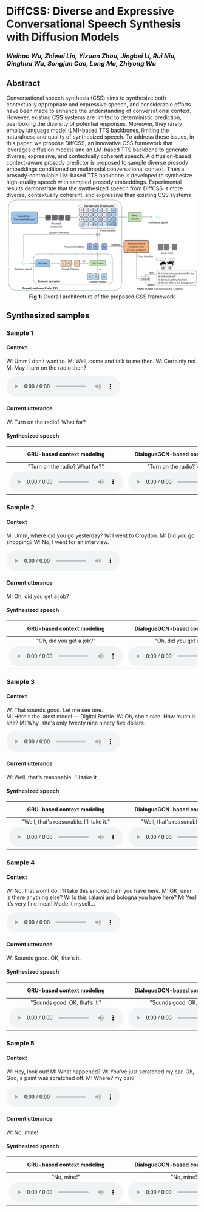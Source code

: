 # DiffCSS: Diverse and Expressive Conversational Speech Synthesis with Diffusion Models

### *Weihao Wu, Zhiwei Lin, Yixuan Zhou, Jingbei Li, Rui Niu, Qinghua Wu, Songjun Cao, Long Ma, Zhiyong Wu*

<h2 id = "1">Abstract</h2>
Conversational speech synthesis (CSS) aims to synthesize both contextually appropriate and expressive speech, and considerable efforts have been made to enhance the understanding of conversational context. However, existing CSS systems are limited to deterministic prediction, overlooking the diversity of potential responses. Moreover, they rarely employ language model (LM)-based TTS backbones, limiting the naturalness and quality of synthesized speech. To address these issues, in this paper, we propose DiffCSS, an innovative CSS framework that leverages diffusion models and an LM-based TTS backbone to generate diverse, expressive, and contextually coherent speech. A diffusion-based context-aware prosody predictor is proposed to sample diverse prosody embeddings conditioned on multimodal conversational context. Then a prosody-controllable LM-based TTS backbone is developed to synthesize high-quality speech with sampled prosody embeddings. Experimental results demonstrate that the synthesized speech from DiffCSS is more diverse, contextually coherent, and expressive than existing CSS systems

<center>
    <script src="https://polyfill.io/v3/polyfill.min.js?features=es6"></script>
	<script id="MathJax-script" async
        src="https://cdn.jsdelivr.net/npm/mathjax@3/es5/tex-mml-chtml.js">
</script>
    <img style="zoom: 150%;" 
    src="./data/fig/backbone.png">
    <br>
    <div class="caption" style="max-width: 1000px;"> 
    <b>Fig.1</b>: Overall architecture of the proposed CSS framework
    </div>
</center>


## Synthesized samples
### Sample 1
#### Context
W: Umm I don’t want to. 
M: Well, come and talk to me then.
W: Certainly not. 
M: May I turn on the radio then?

<audio controls="controls" src="./data/context/5_1_d2536.wav" type="audio/wav"></audio>

#### Current utterance
W: Turn on the radio? What for?

#### Synthesized speech

| GRU-based context modeling | DialogueGCN-based context modeling | Transformer encoder-based context modeling | Proposed |
| :--: | :--: | :--: | :--: |
| "Turn on the radio? What for?" | "Turn on the radio? What for?" | "Turn on the radio? What for?" | "tTurn on the radio? What for?" |
| <audio controls><source src="./data/gru/5_1_d2536.wav" type="audio/wav"></audio> | <audio controls><source src="./data/dialoguegcn/5_1_d2536.wav" type="audio/wav"></audio> | <audio controls><source src="./data/encoder/5_1_d2536.wav" type="audio/wav"></audio> | <audio controls><source src="./data/diffcss/5_1_d2536.wav" type="audio/wav"></audio> |

### Sample 2
#### Context
M: Umm, where did you go yesterday?
W: I went to Croydon.
M: Did you go shopping?
W: No, I went for an interview.

<audio controls="controls" src="./data/context/4_0_d2522.wav" type="audio/wav"></audio>


#### Current utterance
M: Oh, did you get a job?  

#### Synthesized speech

| GRU-based context modeling | DialogueGCN-based context modeling | Transformer encoder-based context modeling | Proposed |
| :--: | :--: | :--: | :--: |
| "Oh, did you get a job?" | "Oh, did you get a job? " | "Oh, did you get a job? " | "Oh, did you get a job? " |
| <audio controls><source src="./data/gru/4_0_d2522.wav" type="audio/wav"></audio> | <audio controls><source src="./data/dialoguegcn/4_0_d2522.wav" type="audio/wav"></audio> | <audio controls><source src="./data/encoder/4_0_d2522.wav" type="audio/wav"></audio> | <audio controls><source src="./data/diffcss/4_0_d2522.wav" type="audio/wav"></audio> |

### Sample 3
#### Context
W: That sounds good. Let me see one.  
M: Here's the latest model — Digital Barbie.
W: Oh, she's nice. How much is she?
M: Why, she's only twenty nine ninety five dollars.

<audio controls="controls" src="./data/context/6_1_d2444.wav" type="audio/wav"></audio>

#### Current utterance
W: Well, that's reasonable. I'll take it.

#### Synthesized speech

| GRU-based context modeling | DialogueGCN-based context modeling | Transformer encoder-based context modeling | Proposed |
| :--: | :--: | :--: | :--: |
| "Well, that's reasonable. I'll take it." | "Well, that's reasonable. I'll take it." | "Well, that's reasonable. I'll take it." | "Well, that's reasonable. I'll take it." |
| <audio controls><source src="./data/gru/6_1_d2444.wav" type="audio/wav"></audio> | <audio controls><source src="./data/dialoguegcn/6_1_d2444.wav" type="audio/wav"></audio> | <audio controls><source src="./data/encoder/6_1_d2444.wav" type="audio/wav"></audio> | <audio controls><source src="./data/diffcss/6_1_d2444.wav" type="audio/wav"></audio> |

### Sample 4
#### Context
W: No, that won’t do. I’ll take this smoked ham you have here. 
M: OK, umm is there anything else?
W: Is this salami and bologna you have here?
M: Yes! It’s very fine meat! Made it myself...

<audio controls="controls" src="./data/context/9_1_d2418.wav" type="audio/wav"></audio>


#### Current utterance
W: Sounds good. OK, that’s it.

#### Synthesized speech

| GRU-based context modeling | DialogueGCN-based context modeling | Transformer encoder-based context modeling | Proposed |
| :--: | :--: | :--: | :--: |
| "Sounds good. OK, that’s it." | "Sounds good. OK, that’s it." | "Sounds good. OK, that’s it." | "Sounds good. OK, that’s it." |
| <audio controls><source src="./data/gru/9_1_d2418.wav" type="audio/wav"></audio> | <audio controls><source src="./data/dialoguegcn/9_1_d2418.wav" type="audio/wav"></audio> | <audio controls><source src="./data/encoder/9_1_d2418.wav" type="audio/wav"></audio> | <audio controls><source src="./data/diffcss/9_1_d2418.wav" type="audio/wav"></audio> |

### Sample 5
#### Context
W: Hey, look out!
M: What happened?
W: You've just scratched my car. Oh, God, a paint was scratched off.
M: Where? my car?

<audio controls="controls" src="./data/context/4_1_d2517.wav" type="audio/wav"></audio>


#### Current utterance
W: No, mine!

#### Synthesized speech

| GRU-based context modeling | DialogueGCN-based context modeling | Transformer encoder-based context modeling | Proposed |
| :--: | :--: | :--: | :--: |
| "No, mine!" | "No, mine!" | "No, mine!" | "No, mine!" |
| <audio controls><source src="./data/gru/4_1_d2517.wav" type="audio/wav"></audio> | <audio controls><source src="./data/dialoguegcn/4_1_d2517.wav" type="audio/wav"></audio> | <audio controls><source src="./data/encoder/4_1_d2517.wav" type="audio/wav"></audio> | <audio controls><source src="./data/diffcss/4_1_d2517.wav" type="audio/wav"></audio> |
